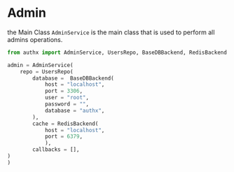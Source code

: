 # Admin

the Main Class `AdminService` is the main class that is used to perform all admins operations.

```py
from authx import AdminService, UsersRepo, BaseDBBackend, RedisBackend

admin = AdminService(
    repo = UsersRepo(
        database =  BaseDBBackend(
            host = "localhost",
            port = 3306,
            user = "root",
            password = "",
            database = "authx",
        ),
        cache = RedisBackend(
            host = "localhost",
            port = 6379,
            ),
        callbacks = [],
)
)
```
